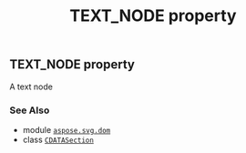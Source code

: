 ﻿---
title: TEXT_NODE property
second_title: Aspose.SVG for Python via .NET API References
description: 
type: docs
weight: 370
url: /python-net/aspose.svg.dom/cdatasection/text_node/
is_root: false
---

## TEXT_NODE property


A text node

### See Also
* module [`aspose.svg.dom`](../../)
* class [`CDATASection`](/svg/python-net/aspose.svg.dom/cdatasection)
